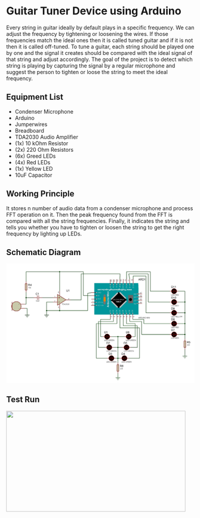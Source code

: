 # Guitar Tuner Device using Arduino
Every string in guitar ideally by default plays in a specific frequency. We can adjust the frequency by tightening or loosening the wires. If those frequencies match the ideal ones then it is called tuned guitar and if it is not then it is called off-tuned. To tune a guitar, each string should be played one by one and the signal it creates should be compared with the ideal signal of that string and adjust accordingly. The goal of the project is to detect which string is playing by capturing the signal by a regular microphone and suggest the person to tighten or loose the string to meet the ideal frequency.

## Equipment List
- Condenser Microphone
- Arduino
- Jumperwires
- Breadboard
- TDA2030 Audio Amplifier
- (1x) 10 kOhm Resistor
- (2x) 220 Ohm Resistors
- (6x) Greed LEDs
- (4x) Red LEDs
- (1x) Yellow LED
- 10uF Capacitor

## Working Principle
It stores n number of audio data from a condenser microphone and process FFT operation on it. Then the peak frequency found from the FFT is compared with all the string frequencies.
Finally, it indicates the string and tells you whether you have to tighten or loosen the string to get the right frequency by lighting up LEDs.

## Schematic Diagram
![Schematic Image](https://github.com/rifat-hossain/Guitar-Tuner/blob/main/img/schematic.jpg?raw=true)

## Test Run
[<img src="https://github.com/rifat-hossain/Guitar-Tuner-Arduino/blob/main/img/thumb.jpg?raw=true" width="480" height="270" />](https://youtu.be/kf_4T2DdHaA)
